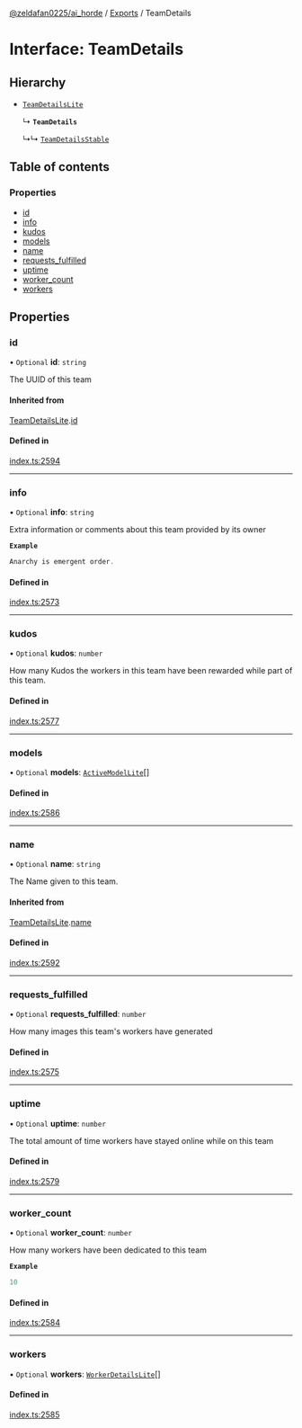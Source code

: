 [@zeldafan0225/ai_horde](../README.md) / [Exports](../modules.md) / TeamDetails

# Interface: TeamDetails

## Hierarchy

- [`TeamDetailsLite`](TeamDetailsLite.md)

  ↳ **`TeamDetails`**

  ↳↳ [`TeamDetailsStable`](TeamDetailsStable.md)

## Table of contents

### Properties

- [id](TeamDetails.md#id)
- [info](TeamDetails.md#info)
- [kudos](TeamDetails.md#kudos)
- [models](TeamDetails.md#models)
- [name](TeamDetails.md#name)
- [requests\_fulfilled](TeamDetails.md#requests_fulfilled)
- [uptime](TeamDetails.md#uptime)
- [worker\_count](TeamDetails.md#worker_count)
- [workers](TeamDetails.md#workers)

## Properties

### id

• `Optional` **id**: `string`

The UUID of this team

#### Inherited from

[TeamDetailsLite](TeamDetailsLite.md).[id](TeamDetailsLite.md#id)

#### Defined in

[index.ts:2594](https://github.com/ZeldaFan0225/ai_horde/blob/9b3ae88/index.ts#L2594)

___

### info

• `Optional` **info**: `string`

Extra information or comments about this team provided by its owner

**`Example`**

```ts
Anarchy is emergent order.
```

#### Defined in

[index.ts:2573](https://github.com/ZeldaFan0225/ai_horde/blob/9b3ae88/index.ts#L2573)

___

### kudos

• `Optional` **kudos**: `number`

How many Kudos the workers in this team have been rewarded while part of this team.

#### Defined in

[index.ts:2577](https://github.com/ZeldaFan0225/ai_horde/blob/9b3ae88/index.ts#L2577)

___

### models

• `Optional` **models**: [`ActiveModelLite`](ActiveModelLite.md)[]

#### Defined in

[index.ts:2586](https://github.com/ZeldaFan0225/ai_horde/blob/9b3ae88/index.ts#L2586)

___

### name

• `Optional` **name**: `string`

The Name given to this team.

#### Inherited from

[TeamDetailsLite](TeamDetailsLite.md).[name](TeamDetailsLite.md#name)

#### Defined in

[index.ts:2592](https://github.com/ZeldaFan0225/ai_horde/blob/9b3ae88/index.ts#L2592)

___

### requests\_fulfilled

• `Optional` **requests\_fulfilled**: `number`

How many images this team's workers have generated

#### Defined in

[index.ts:2575](https://github.com/ZeldaFan0225/ai_horde/blob/9b3ae88/index.ts#L2575)

___

### uptime

• `Optional` **uptime**: `number`

The total amount of time workers have stayed online while on this team

#### Defined in

[index.ts:2579](https://github.com/ZeldaFan0225/ai_horde/blob/9b3ae88/index.ts#L2579)

___

### worker\_count

• `Optional` **worker\_count**: `number`

How many workers have been dedicated to this team

**`Example`**

```ts
10
```

#### Defined in

[index.ts:2584](https://github.com/ZeldaFan0225/ai_horde/blob/9b3ae88/index.ts#L2584)

___

### workers

• `Optional` **workers**: [`WorkerDetailsLite`](WorkerDetailsLite.md)[]

#### Defined in

[index.ts:2585](https://github.com/ZeldaFan0225/ai_horde/blob/9b3ae88/index.ts#L2585)
